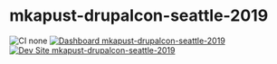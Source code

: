 # mkapust-drupalcon-seattle-2019

![CI none](https://img.shields.io/badge/ci-none-orange.svg)
[![Dashboard mkapust-drupalcon-seattle-2019](https://img.shields.io/badge/dashboard-mkapust_drupalcon_seattle_2019-yellow.svg)](https://dashboard.pantheon.io/sites/c30e50c3-8946-4368-bb34-86e27762cbde#dev/code)
[![Dev Site mkapust-drupalcon-seattle-2019](https://img.shields.io/badge/site-mkapust_drupalcon_seattle_2019-blue.svg)](http://dev-mkapust-drupalcon-seattle-2019.pantheonsite.io/)